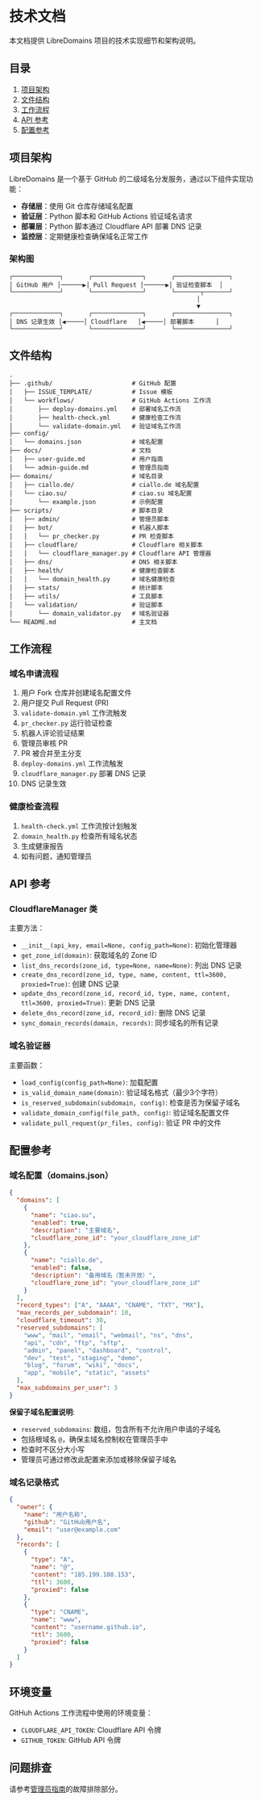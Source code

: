 # 技术文档

本文档提供 LibreDomains 项目的技术实现细节和架构说明。

## 目录

1. [项目架构](#项目架构)
2. [文件结构](#文件结构)
3. [工作流程](#工作流程)
4. [API 参考](#api-参考)
5. [配置参考](#配置参考)

## 项目架构

LibreDomains 是一个基于 GitHub 的二级域名分发服务，通过以下组件实现功能：

- **存储层**：使用 Git 仓库存储域名配置
- **验证层**：Python 脚本和 GitHub Actions 验证域名请求
- **部署层**：Python 脚本通过 Cloudflare API 部署 DNS 记录
- **监控层**：定期健康检查确保域名正常工作

### 架构图

```
┌─────────────┐       ┌──────────────┐       ┌───────────────┐
│ GitHub 用户 │──────▶│ Pull Request │──────▶│ 验证检查脚本  │
└─────────────┘       └──────────────┘       └───────┬───────┘
                                                    │
                                                    ▼
┌─────────────┐       ┌──────────────┐       ┌───────────────┐
│ DNS 记录生效 │◀─────│ Cloudflare   │◀─────│ 部署脚本      │
└─────────────┘       └──────────────┘       └───────────────┘
```

## 文件结构

```
.
├── .github/                      # GitHub 配置
│   ├── ISSUE_TEMPLATE/           # Issue 模板
│   └── workflows/                # GitHub Actions 工作流
│       ├── deploy-domains.yml    # 部署域名工作流
│       ├── health-check.yml      # 健康检查工作流
│       └── validate-domain.yml   # 验证域名工作流
├── config/
│   └── domains.json              # 域名配置
├── docs/                         # 文档
│   ├── user-guide.md             # 用户指南
│   └── admin-guide.md            # 管理员指南
├── domains/                      # 域名目录
│   ├── ciallo.de/                # ciallo.de 域名配置
│   └── ciao.su/                  # ciao.su 域名配置
│       └── example.json          # 示例配置
├── scripts/                      # 脚本目录
│   ├── admin/                    # 管理员脚本
│   ├── bot/                      # 机器人脚本
│   │   └── pr_checker.py         # PR 检查脚本
│   ├── cloudflare/               # Cloudflare 相关脚本
│   │   └── cloudflare_manager.py # Cloudflare API 管理器
│   ├── dns/                      # DNS 相关脚本
│   ├── health/                   # 健康检查脚本
│   │   └── domain_health.py      # 域名健康检查
│   ├── stats/                    # 统计脚本
│   ├── utils/                    # 工具脚本
│   └── validation/               # 验证脚本
│       └── domain_validator.py   # 域名验证器
└── README.md                     # 主文档
```

## 工作流程

### 域名申请流程

1. 用户 Fork 仓库并创建域名配置文件
2. 用户提交 Pull Request (PR)
3. `validate-domain.yml` 工作流触发
4. `pr_checker.py` 运行验证检查
5. 机器人评论验证结果
6. 管理员审核 PR
7. PR 被合并至主分支
8. `deploy-domains.yml` 工作流触发
9. `cloudflare_manager.py` 部署 DNS 记录
10. DNS 记录生效

### 健康检查流程

1. `health-check.yml` 工作流按计划触发
2. `domain_health.py` 检查所有域名状态
3. 生成健康报告
4. 如有问题，通知管理员

## API 参考

### CloudflareManager 类

主要方法：

- `__init__(api_key, email=None, config_path=None)`: 初始化管理器
- `get_zone_id(domain)`: 获取域名的 Zone ID
- `list_dns_records(zone_id, type=None, name=None)`: 列出 DNS 记录
- `create_dns_record(zone_id, type, name, content, ttl=3600, proxied=True)`: 创建 DNS 记录
- `update_dns_record(zone_id, record_id, type, name, content, ttl=3600, proxied=True)`: 更新 DNS 记录
- `delete_dns_record(zone_id, record_id)`: 删除 DNS 记录
- `sync_domain_records(domain, records)`: 同步域名的所有记录

### 域名验证器

主要函数：

- `load_config(config_path=None)`: 加载配置
- `is_valid_domain_name(domain)`: 验证域名格式（最少3个字符）
- `is_reserved_subdomain(subdomain, config)`: 检查是否为保留子域名
- `validate_domain_config(file_path, config)`: 验证域名配置文件
- `validate_pull_request(pr_files, config)`: 验证 PR 中的文件

## 配置参考

### 域名配置（domains.json）

```json
{
  "domains": [
    {
      "name": "ciao.su",
      "enabled": true,
      "description": "主要域名",
      "cloudflare_zone_id": "your_cloudflare_zone_id"
    },
    {
      "name": "ciallo.de",
      "enabled": false,
      "description": "备用域名（暂未开放）",
      "cloudflare_zone_id": "your_cloudflare_zone_id"
    }
  ],
  "record_types": ["A", "AAAA", "CNAME", "TXT", "MX"],
  "max_records_per_subdomain": 10,
  "cloudflare_timeout": 30,
  "reserved_subdomains": [
    "www", "mail", "email", "webmail", "ns", "dns",
    "api", "cdn", "ftp", "sftp",
    "admin", "panel", "dashboard", "control",
    "dev", "test", "staging", "demo",
    "blog", "forum", "wiki", "docs",
    "app", "mobile", "static", "assets"
  ],
  "max_subdomains_per_user": 3
}
```

**保留子域名配置说明**:
- `reserved_subdomains`: 数组，包含所有不允许用户申请的子域名
- 包括根域名 `@`，确保主域名控制权在管理员手中
- 检查时不区分大小写
- 管理员可通过修改此配置来添加或移除保留子域名

### 域名记录格式

```json
{
  "owner": {
    "name": "用户名称",
    "github": "GitHub用户名",
    "email": "user@example.com"
  },
  "records": [
    {
      "type": "A",
      "name": "@",
      "content": "185.199.108.153",
      "ttl": 3600,
      "proxied": false
    },
    {
      "type": "CNAME",
      "name": "www",
      "content": "username.github.io",
      "ttl": 3600,
      "proxied": false
    }
  ]
}
```

## 环境变量

GitHuh Actions 工作流程中使用的环境变量：

- `CLOUDFLARE_API_TOKEN`: Cloudflare API 令牌
- `GITHUB_TOKEN`: GitHub API 令牌

## 问题排查

请参考[管理员指南](./admin-guide.md)的故障排除部分。

